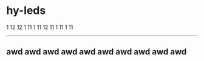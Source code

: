 # hy-leds

1  12
12 1
11 1
11 12
11 1
11 1
11








---
awd
awd
awd
awd
awd
awd
awd
awd
awd
awd
---
